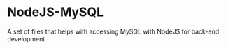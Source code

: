 # NodeJS-MySQL
A set of files that helps with accessing  MySQL with NodeJS  for back-end development 

